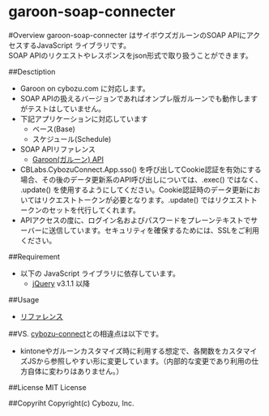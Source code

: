 garoon-soap-connecter
==============
#Overview
garoon-soap-connecter はサイボウズガルーンのSOAP APIにアクセスするJavaScript ライブラリです。  
SOAP APIのリクエストやレスポンスをjson形式で取り扱うことができます。

##Desctiption
* Garoon on cybozu.com に対応します。
* SOAP APIの扱えるバージョンであればオンプレ版ガルーンでも動作しますがテストはしていません。
* 下記アプリケーションに対応しています
  * ベース(Base)
  * スケジュール(Schedule)
* SOAP APIリファレンス
  * [Garoon(ガルーン) API](https://cybozudev.zendesk.com/hc/ja/articles/202228424) 
* CBLabs.CybozuConnect.App.sso() を呼び出してCookie認証を有効にする場合、その後のデータ更新系のAPI呼び出しについては、.exec() ではなく、 .update() を使用するようにしてください。Cookie認証時のデータ更新においてはリクエストトークンが必要となります。.update() ではリクエストトークンのセットを代行してくれます。
* APIアクセスの度に、ログイン名およびパスワードをプレーンテキストでサーバーに送信しています。セキュリティを確保するためには、SSLをご利用ください。

##Requirement
* 以下の JavaScript ライブラリに依存しています。
  * [jQuery](http://jquery.com/) v3.1.1 以降

##Usage
* [リファレンス](https://github.com/north-river/cybozu-connect/wiki)

##VS.
[cybozu-connect](https://github.com/hatashinya/cybozu-connect)との相違点は以下です。
 * kintoneやガルーンカスタマイズ時に利用する想定で、各関数をカスタマイズJSから参照しやすい形に変更しています。（内部的な変更であり利用の仕方自体に変わりはありません。）

##License
MIT License

##Copyriht
Copyright(c) Cybozu, Inc.
